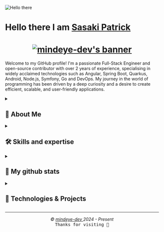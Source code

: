 ![Hello there](https://media1.tenor.com/images/6a4df9527c54d4528fb2b2ab47e7d422/tenor.gif?itemid=13774600)
# Hello there I am [Sasaki Patrick]()


<h1 align="center">
  <a href="https://git.io/typing-svg">
    <img src="https://readme-typing-svg.demolab.com?font=Fira+Code&pause=1000&center=true&vCenter=true&random=true&weight=700&size=25&duration=2000&pause=1000&color=0785fb&vCenter=true&random=false&width=500&height=30&lines=Hi+there%2C+I'm+Mind+Eye+Dev+%F0%9F%91%8B%F0%9F%8F%BB;I'm+a+Software+Engineer+%F0%9F%91%A8%E2%80%8D%F0%9F%92%BB;I'm+a+Open+Source+Contributor+%F0%9F%9A%A9" alt="mindeye-dev's banner" />
  </a>
</h1>

<p aligne="left">
Welcome to my GitHub profile! I'm a passionate Full-Stack Engineer and open-source contributor with over 2 years of experience, specialising in widely acclaimed technologies such as Angular, Spring Boot, Quarkus, Android, Node.js, Symfony, Go and DevOps. My journey in the world of programming has been driven by a deep curiosity and a desire to create efficient, scalable, and user-friendly applications.
</p>

<details close>
<summary><h2>🌟 About Me</h2></summary>
 
  - 💻 I specialise in JS, PHP and Java, but I also enjoy exploring other technologies and languages.
  - 🚀 I'm always eager to learn new things and take on new challenges.
  - 🎓 I believe in the power of knowledge-sharing and open source.
</details>

<details close>
<summary><h2>🛠️ Skills and expertise</h2></summary>

- **Backend:** Node.js, Express.js, NestJS, Go, Symfony.
- **Frontend:** Angular, HTML, SCSS, CSS, Bootstrap.
- **Programming Languages:** JavaScript, TypeScript, PHP, Python, Go, C++.
- **Databases:** PostgreSQL, MySQL, MongoDB, Firebase, SQLite.
- **Tools:** Git, Docker, K8S, Jenkins, Lens, Kafka, Redis, Argocd, Portainer, ELK-Stack, Grafana, Graylog, Prometheus.
- **Languages:** English, French, German, Italian and Arabic.

<img src="assets/devTools.png" alt="devTools"/>
<br><br>
💡 I thrive on challenges and enjoy learning new technologies to solve complex problems. I'm always eager to collaborate on exciting projects and contribute to the tech community.
 </details>
 
<details close>
<summary><h2>🔭 My github stats</h2></summary>
  <p align="center">
   <img src="https://github-readme-stats.vercel.app/api/top-langs/?username=mindeye-dev&layout=compact&theme=algolia&langs_count=20" alt="mindeye-dev"/>&nbsp;&nbsp;&nbsp;
   <img src="https://github-readme-stats.vercel.app/api?username=mindeye-dev&show_icons=true&locale=en&show=prs_merged,prs_merged_percentage&theme=algolia" alt="mindeye-dev"/>
   <br><br>
   <img src="https://github-profile-trophy.vercel.app/?username=mindeye-dev&theme=algolia&column=5&margin-w=15&margin-h=15" alt="mindeye-dev"/>
   <br><br>
   <img src="https://github-readme-streak-stats-git-main-davids-projects-ad77adcc.vercel.app/?user=mindeye-dev&theme=algolia&card_width=800" alt="mindeye-dev"/>
   <br><br>
   <p align="center">📫 Let's connect and build something amazing together!</p>
  </p>
 </details>

<details close>
 <summary><h2>🚀 Technologies & Projects</h2></summary>
 I specialise in building scalable applications, backend services, and DevOps solutions using various modern technologies.
 
 #### **💻 Backend Development (70%):**  
 - **Node.js (Express.js and NestJS)** – Crafting efficient and scalable RESTful & GraphQL APIs.
 - **Go** – Building high-performance backend services.  
 - **Symfony** – Developing robust web applications using PHP.
 
 #### **☁️ DevOps & Cloud (15%):**
 - **Kubernetes, Docker, ArgoCD, Jenkins** – Managing CI/CD pipelines and containerized applications.  
 - **Kafka, Redis, ELK-Stack, Prometheus, Grafana** – Ensuring observability and high availability.  
 
 #### **🤖 AI & Large Language Models (LLM) (10%):**
 - Experimenting with **LLMs** for AI-driven applications.  
 - Implementing **ML and AI-based solutions** using Python and cloud services.
 
 #### **🎨 Frontend Development (5%):**
 - **Angular** – Creating dynamic and interactive web applications.    
 
 💡 **Explore my repositories** to see projects leveraging these technologies!

</details>

---

<p align="center">
  <i>&copy; <a href="https://github.com/mindeye-dev/">mindeye-dev </a> 2024 - Present</i><br>
  <kbd>Thanks for visiting 🙂</kbd>
</p>
